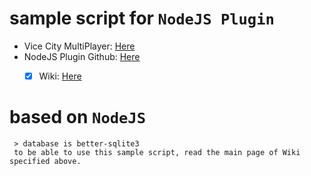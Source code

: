 # sample script for `NodeJS Plugin`
 - Vice City MultiPlayer: [Here](http://forum.vc-mp.org/) 
 - NodeJS Plugin Github: [Here](https://github.com/newk5/vcmp-nodejs-plugin/tags)
    - [x] Wiki: [Here](https://github.com/newk5/vcmp-nodejs-plugin/wiki)
    
    
 # based on `NodeJS` 
     > database is better-sqlite3
     to be able to use this sample script, read the main page of Wiki specified above.
     
